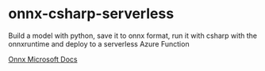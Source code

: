 # onnx-csharp-serverless

Build a model with python, save it to onnx format, run it with csharp with the onnxruntime and deploy to a serverless Azure Function

[Onnx Microsoft Docs](https://docs.microsoft.com/azure/machine-learning/concept-onnx?WT.mc_id=aiml-0000-cassieb)
